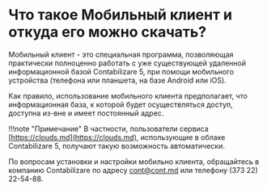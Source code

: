 # Что такое Мобильный клиент и откуда его можно скачать?<a name=setup></a>

Мобильный клиент - это специальная программа, позволяющая практически полноценно работать с уже существующей удаленной информационной базой Contabilizare 5, при помощи мобильного устройства (телефона или планшета, на базе Android или iOS).

Как правило, использование мобильного клиента предполагает, что информационная база, к которой будет осуществляться доступ, доступна из-вне и имеет постоянный адрес.

!!!note "Примечание"
    В частности, пользователи сервиса [https://clouds.md](https://clouds.md), использующие в облаке Contabilizare 5, получают такую возможность автоматически.

По вопросам установки и настройки мобильно клиента, обращайтесь в компанию Contabilizare по адресу [cont@cont.md](mailto:cont@cont.md) или телефону (373 22) 22-54-88.